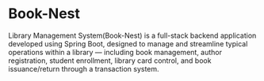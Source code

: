 # Book-Nest
Library Management System(Book-Nest) is a full-stack backend application developed using Spring Boot, designed to manage and streamline typical operations within a library — including book management, author registration, student enrollment, library card control, and book issuance/return through a transaction system.
